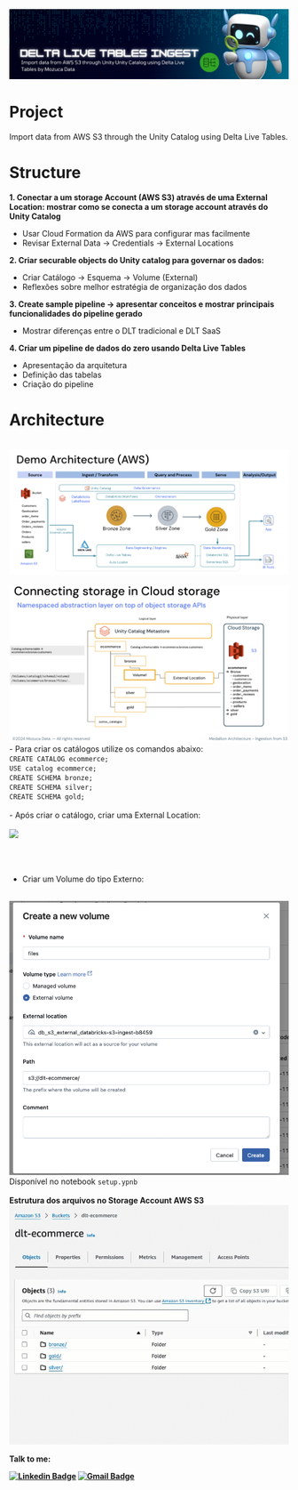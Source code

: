 <img src="https://github.com/mousastech/dlt_ingestion/blob/1d1acf88ef16711f398e202ea703b6c3336765e9/files/DLT%20Ingest.png?raw=true">

# Project
Import data from AWS S3 through the Unity Catalog using Delta Live Tables.

# Structure 

<b>1. Conectar a um storage Account (AWS S3) através de uma External Location: mostrar como se conecta a um storage account através do Unity Catalog </b>
- Usar Cloud Formation da AWS para configurar mas facilmente
- Revisar External Data → Credentials → External Locations 

<b>2. Criar securable objects do Unity catalog para governar os dados:</b>
- Criar Catálogo → Esquema → Volume (External)
- Reflexões sobre melhor estratégia de organização dos dados

<b>3. Create sample pipeline → apresentar conceitos e mostrar principais funcionalidades do pipeline gerado </b>
- Mostrar diferenças entre o DLT tradicional e DLT SaaS

<b>4. Criar um pipeline de dados do zero usando Delta Live Tables </b>
- Apresentação da arquitetura
- Definição das tabelas 
- Criação do pipeline 

# Architecture 

<br>
<img src="https://github.com/mousastech/dlt_ingestion/blob/310a653f53e200c1be2547cdb090c4135196c6a4/files/0.Demo_Architecture.png?raw=true">
<br><br>

<img src="https://github.com/mousastech/dlt_ingestion/blob/69f95cedbea4e6e570e62861b4924b5242659458/files/1.Storage_Logical.png?raw=true">

<br>
- Para criar os catálogos utilize os comandos abaixo: 

<code>
CREATE CATALOG ecommerce; 
USE catalog ecommerce;
CREATE SCHEMA bronze;
CREATE SCHEMA silver;
CREATE SCHEMA gold;
</code>

<br>
- Após criar o catálogo, criar uma External Location:
<br><br>
<img src="https://github.com/mousastech/dlt_ingestion/blob/e96c8bc75e87f992d806f650b08c21c72412b818/files/3.Create_External_data.gif?raw=true">

<br><br>
- Criar um Volume do tipo Externo:
<br>
<img src="https://github.com/mousastech/dlt_ingestion/blob/f834853775a4199cdabaa09c4bdedfe0ed7edf1b/files/2.CreateVolume.png?raw=true">

<br>
Disponível no notebook <code>setup.ypnb</code>
<br><br>
<b> Estrutura dos arquivos no Storage Account AWS S3</br>
<img src="https://github.com/mousastech/dlt_ingestion/blob/8ce6c705986446bd3adae12dc67a7dce2e37f55f/files/1.Estrutura%20S3.gif?raw=true">

<b>Talk to me:</b>

[![Linkedin Badge](https://img.shields.io/badge/-Moises-blue?style=flat-square&logo=Linkedin&logoColor=white&link=https://www.linkedin.com/in/rochamoises/)](https://www.linkedin.com/in/rochamoises/) 
[![Gmail Badge](https://img.shields.io/badge/-mousas.rocha@gmail.com-c14438?style=flat-square&logo=Gmail&logoColor=white&link=mailto:mousas.rocha@gmail.com)](mailto:mousas.rocha@gmail.com)

